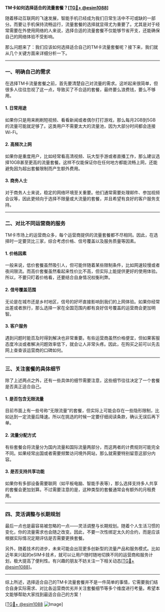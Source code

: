 **TM卡如何选择适合的流量套餐？[[TG💪+ @esim1088](https://t.me/s/esim1088)]**

随着移动互联网的飞速发展，智能手机已经成为我们日常生活中不可或缺的一部分。而要让手机保持流畅运行，流量套餐的选择就显得尤为重要了。尤其是对于经常需要在外使用网络的人来说，选择合适的流量套餐不仅能够节省开支，还能确保自己的网络体验不受影响。

那么问题来了：我们应该如何选择适合自己的TM卡流量套餐呢？接下来，我们就从几个关键方面来详细分析一下。

---

### **一、明确自己的需求**

在选择TM卡流量套餐之前，首先要清楚自己对流量的需求。这听起来很简单，但很多人往往忽视了这一点，导致买了不合适的套餐，最终要么浪费钱，要么不够用。

#### **1. 日常用途**
如果你只是用来刷刷短视频、看看新闻或者偶尔打打游戏，那么每月2GB到5GB的流量可能就足够了。这类用户不需要太大的流量池，因为大部分时间都会连接Wi-Fi。

#### **2. 高频次上网**
如果你是重度用户，比如经常看高清视频、玩大型手游或者直播工作，那么建议选择10GB甚至更高的流量套餐。这样不仅能保证你在任何地方都能流畅上网，还能避免因为超出套餐限制而产生额外费用。

#### **3. 商务人士**
对于商务人士来说，稳定的网络环境至关重要。他们通常需要处理邮件、参加视频会议等，因此更倾向于选择不限量或大流量的套餐，并且希望有良好的客户服务支持。

---

### **二、对比不同运营商的服务**

TM卡市场上的运营商众多，每个运营商提供的流量套餐都不尽相同。因此，在选择时一定要货比三家，综合考虑价格、信号覆盖以及服务质量等因素。

#### **1. 价格因素**
一般来说，低价套餐虽然吸引人，但可能伴随着某些限制条件，比如网速较慢或者夜间限流。而高价套餐虽然看起来性价比不高，但实际上能提供更好的使用体验。所以，不要只盯着价格看，还要结合自身情况权衡利弊。

#### **2. 信号覆盖范围**
无论是在城市还是乡村地区，信号的好坏直接影响到我们的上网体验。如果你经常出差或者旅行，那么选择一家在全国范围内都有良好信号覆盖的运营商会更加明智。

#### **3. 客户服务**
遇到问题时能否及时得到解决也非常重要。有些运营商虽然价格便宜，但如果客服态度冷淡或者解决问题效率低下，就会让人非常头疼。因此，在购买之前可以先去网上查查该运营商的口碑如何。

---

### **三、关注套餐的具体细节**

除了上述两点之外，还有一些具体的细节需要注意，这些细节往往决定了一个套餐是否真正适合自己。

#### **1. 是否包含无限流量**
目前市面上有一些号称“无限流量”的套餐，但实际上可能会存在一些隐形限制，比如达到一定流量后降速。所以在挑选的时候一定要仔细阅读条款，确认无误后再下单。

#### **2. 流量分配方式**
有些套餐会将流量分为国内流量和国际流量两部分，而这两者的计费规则可能完全不同。如果经常出国或者需要频繁访问境外网站，那么就需要特别留意这部分内容。

#### **3. 是否支持共享功能**
如果你有多部设备需要联网（如平板电脑、智能手表等），那么选择支持多人共享的套餐会更加划算。不过需要注意的是，这种类型的套餐通常会有额外的月租费用。

---

### **四、灵活调整与长期规划**

最后一点也是最容易被忽略的一点——灵活调整与长期规划。随着个人生活习惯的变化，你的流量需求也会随之改变。因此，不要一次性绑定太久的合约，而是应该根据实际情况定期评估是否需要更换套餐。

另外，随着技术的进步，未来可能会出现更多创新型的流量产品和服务模式。比如近年来兴起的eSIM卡技术，就可以让用户随时随地切换不同的运营商和服务计划，极大提高了便利性。有兴趣的朋友不妨关注一下相关动态[[TG💪+ @esim1088](https://t.me/s/esim1088)]。

---

综上所述，选择适合自己的TM卡流量套餐并不是一件简单的事情，它需要我们结合自身实际需求、对比各运营商优劣并关注套餐细节等多个维度进行考量。希望本文能够帮助大家找到最适合自己的方案！

[[TG💪+ @esim1088](https://t.me/s/esim1088) ![Image](https://i.postimg.cc/4NQfJmqS/Snipaste-2025-05-13-00-14-12.png)]
